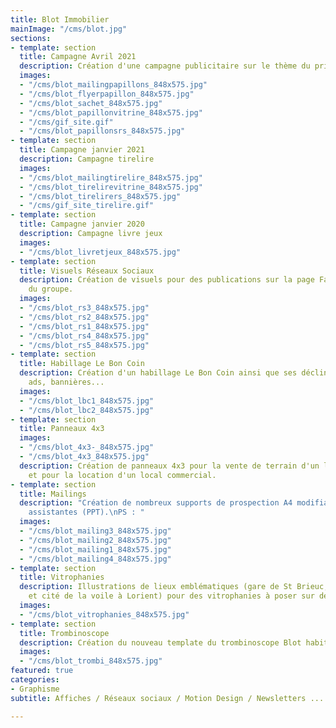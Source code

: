 ```yaml
---
title: Blot Immobilier
mainImage: "/cms/blot.jpg"
sections:
- template: section
  title: Campagne Avril 2021
  description: Création d'une campagne publicitaire sur le thème du printemps.
  images:
  - "/cms/blot_mailingpapillons_848x575.jpg"
  - "/cms/blot_flyerpapillon_848x575.jpg"
  - "/cms/blot_sachet_848x575.jpg"
  - "/cms/blot_papillonvitrine_848x575.jpg"
  - "/cms/gif_site.gif"
  - "/cms/blot_papillonsrs_848x575.jpg"
- template: section
  title: Campagne janvier 2021
  description: Campagne tirelire
  images:
  - "/cms/blot_mailingtirelire_848x575.jpg"
  - "/cms/blot_tirelirevitrine_848x575.jpg"
  - "/cms/blot_tirelirers_848x575.jpg"
  - "/cms/gif_site_tirelire.gif"
- template: section
  title: Campagne janvier 2020
  description: Campagne livre jeux
  images:
  - "/cms/blot_livretjeux_848x575.jpg"
- template: section
  title: Visuels Réseaux Sociaux
  description: Création de visuels pour des publications sur la page Facebook et LinkedIn
    du groupe.
  images:
  - "/cms/blot_rs3_848x575.jpg"
  - "/cms/blot_rs2_848x575.jpg"
  - "/cms/blot_rs1_848x575.jpg"
  - "/cms/blot_rs4_848x575.jpg"
  - "/cms/blot_rs5_848x575.jpg"
- template: section
  title: Habillage Le Bon Coin
  description: Création d'un habillage Le Bon Coin ainsi que ses déclinaisons en native
    ads, bannières...
  images:
  - "/cms/blot_lbc1_848x575.jpg"
  - "/cms/blot_lbc2_848x575.jpg"
- template: section
  title: Panneaux 4x3
  images:
  - "/cms/blot_4x3-_848x575.jpg"
  - "/cms/blot_4x3_848x575.jpg"
  description: Création de panneaux 4x3 pour la vente de terrain d'un lotissement
    et pour la location d'un local commercial.
- template: section
  title: Mailings
  description: "Création de nombreux supports de prospection A4 modifiables par les
    assistantes (PPT).\nPS : "
  images:
  - "/cms/blot_mailing3_848x575.jpg"
  - "/cms/blot_mailing2_848x575.jpg"
  - "/cms/blot_mailing1_848x575.jpg"
  - "/cms/blot_mailing4_848x575.jpg"
- template: section
  title: Vitrophanies
  description: Illustrations de lieux emblématiques (gare de St Brieuc, église Notre-Dame-de-Victoire
    et cité de la voile à Lorient) pour des vitrophanies à poser sur des locaux commerciaux.
  images:
  - "/cms/blot_vitrophanies_848x575.jpg"
- template: section
  title: Trombinoscope
  description: Création du nouveau template du trombinoscope Blot habitation.
  images:
  - "/cms/blot_trombi_848x575.jpg"
featured: true
categories:
- Graphisme
subtitle: Affiches / Réseaux sociaux / Motion Design / Newsletters ...

---
```

